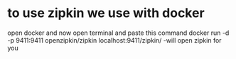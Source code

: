 # to use zipkin we use with docker

open docker and now open terminal and paste this command
docker run -d -p 9411:9411 openzipkin/zipkin
localhost:9411/zipkin/ -will open zipkin for you
